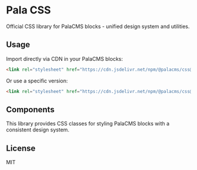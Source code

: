 # Pala CSS

Official CSS library for PalaCMS blocks - unified design system and utilities.

## Usage

Import directly via CDN in your PalaCMS blocks:

```html
<link rel="stylesheet" href="https://cdn.jsdelivr.net/npm/@palacms/css@latest/components.css">
```

Or use a specific version:

```html
<link rel="stylesheet" href="https://cdn.jsdelivr.net/npm/@palacms/css@0.0.1/components.css">
```

## Components

This library provides CSS classes for styling PalaCMS blocks with a consistent design system.

## License

MIT